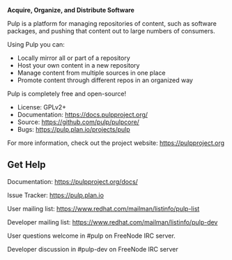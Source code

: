 
**Acquire, Organize, and Distribute Software**

Pulp is a platform for managing repositories of content, such as software
packages, and pushing that content out to large numbers of consumers.

Using Pulp you can:
- Locally mirror all or part of a repository
- Host your own content in a new repository
- Manage content from multiple sources in one place
- Promote content through different repos in an organized way

Pulp is completely free and open-source!
- License: GPLv2+
- Documentation: https://docs.pulpproject.org/
- Source: https://github.com/pulp/pulpcore/
- Bugs: https://pulp.plan.io/projects/pulp

For more information, check out the project website: https://pulpproject.org

Get Help
--------

Documentation: https://pulpproject.org/docs/

Issue Tracker: https://pulp.plan.io

User mailing list: https://www.redhat.com/mailman/listinfo/pulp-list

Developer mailing list: https://www.redhat.com/mailman/listinfo/pulp-dev

User questions welcome in #pulp on FreeNode IRC server.

Developer discussion in #pulp-dev on FreeNode IRC server
